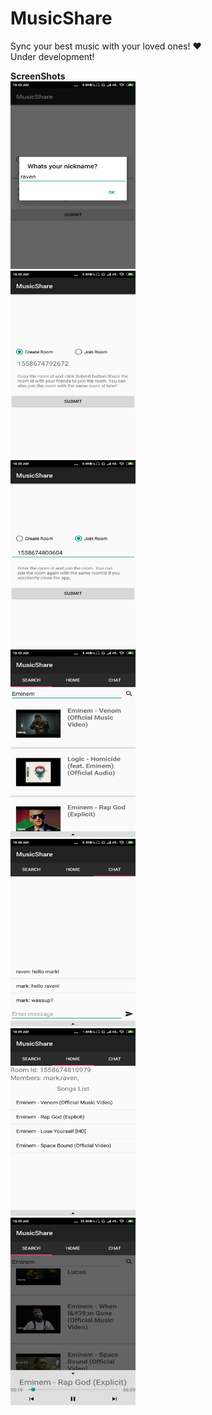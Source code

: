 # MusicShare
Sync your best music with your loved ones! ♥ <br>
Under development!

**ScreenShots**<br>
<img src=ScreenShots/1.png width="200" height="300"><br>
<img src=ScreenShots/2.png width="200" height="300"><br>
<img src=ScreenShots/3.png width="200" height="300"><br>
<img src=ScreenShots/4.png width="200" height="300"><br>
<img src=ScreenShots/5.png width="200" height="300"><br>
<img src=ScreenShots/6.png width="200" height="300"><br>
<img src=ScreenShots/7.png width="200" height="300"><br>